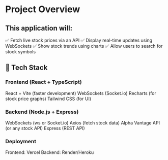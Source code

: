  # Project Overview
## This application will:
✅ Fetch live stock prices via an API
✅ Display real-time updates using WebSockets
✅ Show stock trends using charts
✅ Allow users to search for stock symbols

## 🚀 Tech Stack
### Frontend (React + TypeScript)
React + Vite (faster development)
WebSockets (Socket.io)
Recharts (for stock price graphs)
Tailwind CSS (for UI)
### Backend (Node.js + Express)
WebSockets (ws or Socket.io)
Axios (fetch stock data)
Alpha Vantage API (or any stock API)
Express (REST API)
### Deployment
Frontend: Vercel
Backend: Render/Heroku
